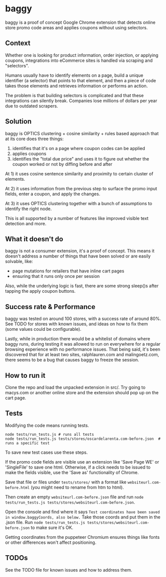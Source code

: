 # baggy

baggy is a proof of concept Google Chrome extension that detects online store promo code areas and applies coupons without using selectors.

## Context

Whether one is looking for product information, order injection, or applying coupons, integrations into eCommerce sites is handled via scraping and "selectors".

Humans usually have to identify elements on a page, build a unique identifier (a selector) that points to that element, and then a piece of code takes those elements and retrieves information or performs an action.

The problem is that building selectors is complicated and that these integrations can silently break. Companies lose millions of dollars per year due to outdated scrapers.

## Solution

baggy is OPTICS clustering + cosine similarity + rules based approach that at its core does three things:

1) identifies that it's on a page where coupon codes can be applied
2) applies coupons
3) identifies the "total due price" and uses it to figure out whether the coupon worked or not by diffing before and after

At 1) it uses cosine sentence similarity and proximity to certain cluster of elements.

At 2) it uses information from the previous step to surface the promo input fields, enter a coupon, and apply the changes.

At 3) it uses OPTICS clustering together with a bunch of assumptions to identify the right node.

This is all supported by a number of features like improved visible text detection and more.

## What it doesn't do

baggy is not a consumer extension, it's a proof of concept. This means it doesn't address a number of things that have been solved or are easily solvable, like:

* page mutations for retailers that have inline cart pages
* ensuring that it runs only once per session

Also, while the underlying logic is fast, there are some strong sleep()s after tapping the apply coupon buttons.

## Success rate & Performance

baggy was tested on around 100 stores, with a success rate of around 80%. See TODO for stores with known issues, and ideas on how to fix them (some values could be configurable).

Lastly, while in production there would be a whitelist of domains where baggy runs, during testing it was allowed to run on everywhere for a regular browsing experience with no performance issues. That being said, it's been discovered that for at least two sites, ralphlauren.com and malingoetz.com, there seems to be a bug that causes baggy to freeze the session.

## How to run it

Clone the repo and load the unpacked extension in src/. Try going to macys.com or another online store and the extension should pop up on the cart page.


## Tests

Modifying the code means running tests.

```
node tests/run_tests.js # runs all tests
node tests/run_tests.js tests/stores/oscardelarenta.com-before.json  # runs a specific test
```

To save new test cases use these steps.

If the promo code fields are visible use an extension like 'Save Page WE' or 'SingleFile' to save one html. Otherwise, if a click needs to be issued to make the fields visible, use the 'Save as' functionality of Chrome.

Save that file or files under `tests/stores/` with a format like `websiteurl.com-before.html` (you might need to rename from htm to html).

Then create an empty `websiteurl.com-before.json` file and run `node tests/run_tests.js tests/stores/websiteurl.com-before.json`.

Open the console and find where it says `Test coordinates have been saved in window.baggyCoords, also below.` Take those coords and put them in the .json file. Run `node tests/run_tests.js tests/stores/websiteurl.com-before.json` to make sure it's OK.

Getting coordinates from the puppeteer Chromium ensures things like fonts or other differences won't affect positioning.

## TODOs

See the TODO file for known issues and how to address them.
